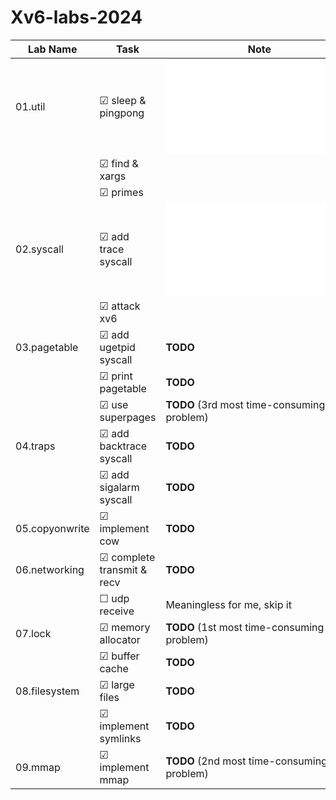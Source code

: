 # Xv6-labs-2024

<!-- ☑ ☐  -->

| Lab Name        | Task                      | Note                                    |
|-----------------|---------------------------|-----------------------------------------|
| 01.util         | ☑ sleep & pingpong        | ![Note01](./docs/lab01_util.md)        |
|                 | ☑ find & xargs            |                                         |
|                 | ☑ primes                  |                                         |
| 02.syscall      | ☑ add trace syscall       | ![Note02](./docs/lab02_syscall.md)     |
|                 | ☑ attack xv6              |                                         |
| 03.pagetable    | ☑ add ugetpid syscall     | **TODO**                                |
|                 | ☑ print pagetable         | **TODO**                                |
|                 | ☑ use superpages          | **TODO** (3rd most time-consuming problem) |
| 04.traps        | ☑ add backtrace syscall   | **TODO**                                |
|                 | ☑ add sigalarm syscall    | **TODO**                                |
| 05.copyonwrite  | ☑ implement cow           | **TODO**                                |
| 06.networking   | ☑ complete transmit & recv| **TODO**                                |
|                 | ☐ udp receive             | Meaningless for me, skip it            |
| 07.lock         | ☑ memory allocator        | **TODO** (1st most time-consuming problem) |
|                 | ☑ buffer cache            | **TODO**                                |
| 08.filesystem   | ☑ large files             | **TODO**                                |
|                 | ☑ implement symlinks      | **TODO**                                |
| 09.mmap         | ☑ implement mmap          | **TODO** (2nd most time-consuming problem) |
